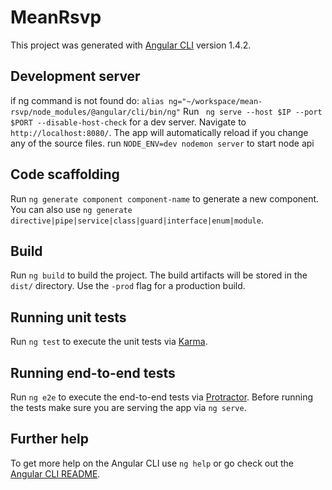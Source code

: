 # MeanRsvp

This project was generated with [Angular CLI](https://github.com/angular/angular-cli) version 1.4.2.

## Development server
if ng command is not found do:
`alias ng="~/workspace/mean-rsvp/node_modules/@angular/cli/bin/ng"`
Run ` ng serve --host $IP --port $PORT --disable-host-check` for a dev server. Navigate to `http://localhost:8080/`. The app will automatically reload if you change any of the source files.
run  `NODE_ENV=dev nodemon server` to start node api 

## Code scaffolding

Run `ng generate component component-name` to generate a new component. You can also use `ng generate directive|pipe|service|class|guard|interface|enum|module`.

## Build

Run `ng build` to build the project. The build artifacts will be stored in the `dist/` directory. Use the `-prod` flag for a production build.

## Running unit tests

Run `ng test` to execute the unit tests via [Karma](https://karma-runner.github.io).

## Running end-to-end tests

Run `ng e2e` to execute the end-to-end tests via [Protractor](http://www.protractortest.org/).
Before running the tests make sure you are serving the app via `ng serve`.

## Further help

To get more help on the Angular CLI use `ng help` or go check out the [Angular CLI README](https://github.com/angular/angular-cli/blob/master/README.md).
